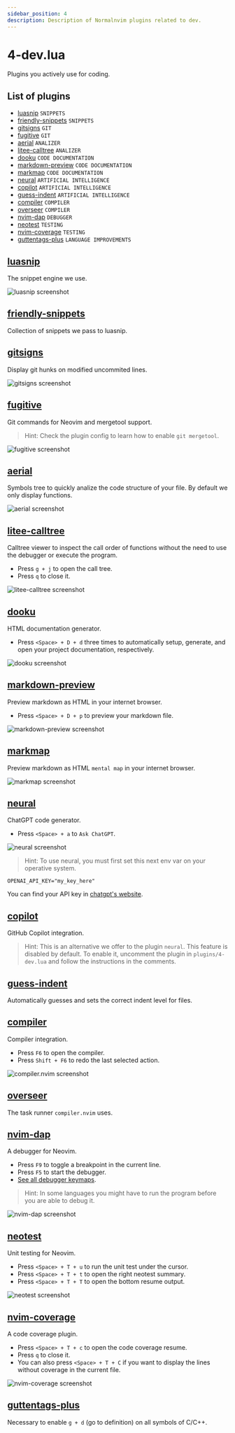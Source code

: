 ```yaml
---
sidebar_position: 4
description: Description of Normalnvim plugins related to dev.
---
```


# 4-dev.lua
Plugins you actively use for coding.

## List of plugins

- [luasnip](#luasnip) `SNIPPETS`
- [friendly-snippets](#friendly-snippets) `SNIPPETS`
- [gitsigns](#gitsigns) `GIT`
- [fugitive](#fugitive) `GIT`
- [aerial](#aerial) `ANALIZER`
- [litee-calltree](#litee-calltree) `ANALIZER`
- [dooku](#dooku) `CODE DOCUMENTATION`
- [markdown-preview](#markdown-preview) `CODE DOCUMENTATION`
- [markmap](#markmap) `CODE DOCUMENTATION`
- [neural](#neural) `ARTIFICIAL INTELLIGENCE`
- [copilot](#copilot) `ARTIFICIAL INTELLIGENCE`
- [guess-indent](#guess-indent) `ARTIFICIAL INTELLIGENCE`
- [compiler](#compiler) `COMPILER`
- [overseer](#overseer) `COMPILER`
- [nvim-dap](#nvim-dap) `DEBUGGER`
- [neotest](#neotest) `TESTING`
- [nvim-coverage](#nvim-coverage) `TESTING`
- [guttentags-plus](#guttentags-plus) `LANGUAGE IMPROVEMENTS`

## [luasnip](https://github.com/L3MON4D3/LuaSnip)
The snippet engine we use.

![luasnip screenshot](/img/screenshots/config/dev-core/cmp-luasnip.webp)

## [friendly-snippets](https://github.com/rafamadriz/friendly-snippets)
Collection of snippets we pass to luasnip.

## [gitsigns](https://github.com/lewis6991/gitsigns.nvim)
Display git hunks on modified uncommited lines.

![gitsigns screenshot](/img/screenshots/config/dev/gitsigns.webp)

## [fugitive](https://github.com/tpope/vim-fugitive)
Git commands for Neovim and mergetool support.

> Hint: Check the plugin config to learn how to enable `git mergetool`.

![fugitive screenshot](/img/screenshots/config/dev/fugitive.webp)

## [aerial](https://github.com/stevearc/aerial.nvim)
Symbols tree to quickly analize the code structure of your file. By default
we only display functions.

![aerial screenshot](/img/screenshots/config/dev/aerial.webp)

## [litee-calltree](https://github.com/litee/litee-calltree.nvim)
Calltree viewer to inspect the call order of functions without the need to use
the debugger or execute the program.

* Press `g + j` to open the call tree.
* Press `q` to close it.

![litee-calltree screenshot](/img/screenshots/config/dev/litee-calltree.webp)

## [dooku](https://github.com/rcarriga/dooku.nvim)
HTML documentation generator.

* Press `<Space> + D + d` three times to automatically setup, generate, and open your project documentation, respectively.

![dooku screenshot](/img/screenshots/config/dev/dooku.webp)

## [markdown-preview](https://github.com/iamcco/markdown-preview.nvim)
Preview markdown as HTML in your internet browser.

* Press `<Space> + D + p` to preview your markdown file.

![markdown-preview screenshot](/img/screenshots/config/dev/markdown-preview.webp)

## [markmap](https://github.com/folke/markmap.nvim)
Preview markdown as HTML `mental map` in your internet browser.

![markmap screenshot](/img/screenshots/config/dev/markmap.webp)

## [neural](https://github.com/dense-analysis/neural)
ChatGPT code generator.

* Press `<Space> + a` to `Ask ChatGPT`.

![neural screenshot](/img/screenshots/config/dev/neural.webp)

> Hint: To use neural, you must first set this next env var on your operative
system.
```
OPENAI_API_KEY="my_key_here"
```
You can find your API key in [chatgpt's website](https://platform.openai.com/api-keys).

## [copilot](https://github.com/github/copilot.vim)
GitHub Copilot integration.

> Hint: This is an alternative we offer to the plugin `neural`. This feature is disabled by default. To enable it, uncomment the plugin in `plugins/4-dev.lua` and follow the instructions in the comments.

## [guess-indent](https://github.com/nvim-treesitter/nvim-treesitter-indent)
Automatically guesses and sets the correct indent level for files.

## [compiler](https://github.com/davidgranstrom/compiler.nvim)
Compiler integration.

* Press `F6` to open the compiler.
* Press `Shift + F6` to redo the last selected action.

![compiler.nvim screenshot](/img/screenshots/config/dev/compiler.webp)

## [overseer](https://github.com/stevearc/overseer.nvim)
The task runner `compiler.nvim` uses.

## [nvim-dap](https://github.com/mfussenegger/nvim-dap)
A debugger for Neovim.

* Press `F9` to toggle a breakpoint in the current line.
* Press `F5` to start the debugger.
* [See all debugger keymaps](/docs/keymaps/#debugger).

> Hint: In some languages you might have to run the program before you are able to debug it.

![nvim-dap screenshot](/img/screenshots/config/dev/nvim-dap.webp)

## [neotest](https://github.com/nvim-neotest/neotest)
Unit testing for Neovim.

* Press `<Space> + T + u` to run the unit test under the cursor.
* Press `<Space> + T + t` to open the right neotest summary.
* Press `<Space> + T + T` to open the bottom resume output.

![neotest screenshot](/img/screenshots/config/dev/neotest.webp)

## [nvim-coverage](https://github.com/nvim-neotest/nvim-coverage)
A code coverage plugin.

* Press `<Space> + T + c` to open the code coverage resume.
* Press `q` to close it.
* You can also press `<Space> + T + C` if you want to display the lines without coverage in the current file.

![nvim-coverage screenshot](/img/screenshots/config/dev/nvim-coverage.webp)

## [guttentags-plus](https://github.com/tpope/vim-gutentags)
Necessary to enable `g + d` (go to definition) on all symbols of C/C++.

